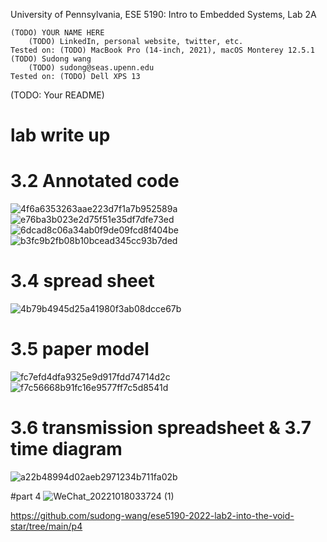 University of Pennsylvania, ESE 5190: Intro to Embedded Systems, Lab 2A

    (TODO) YOUR NAME HERE
        (TODO) LinkedIn, personal website, twitter, etc.
    Tested on: (TODO) MacBook Pro (14-inch, 2021), macOS Monterey 12.5.1
    (TODO) Sudong wang
        (TODO) sudong@seas.upenn.edu
    Tested on: (TODO) Dell XPS 13

(TODO: Your README)
# lab write up
# 3.2  Annotated code 
![4f6a6353263aae223d7f1a7b952589a](https://user-images.githubusercontent.com/113209201/196401858-9d49b5d2-d75b-4555-83e9-dd48ee00708b.jpg)
![e76ba3b023e2d75f51e35df7dfe73ed](https://user-images.githubusercontent.com/113209201/196401872-2410786e-a759-4217-b8df-131a59af1992.jpg)
![6dcad8c06a34ab0f9de09fcd8f404be](https://user-images.githubusercontent.com/113209201/196401891-1d751f45-0a97-4840-8b6f-ace2a364ba9d.jpg)
![b3fc9b2fb08b10bcead345cc93b7ded](https://user-images.githubusercontent.com/113209201/196402867-bc67871a-0168-4371-ba8c-b1f675ff928a.jpg)

# 3.4 spread sheet
![4b79b4945d25a41980f3ab08dcce67b](https://user-images.githubusercontent.com/113209201/196401935-fe56020e-141b-4546-9d0b-01a89f85f93f.jpg)

# 3.5 paper model
![fc7efd4dfa9325e9d917fdd74714d2c](https://user-images.githubusercontent.com/113209201/196401975-1db43aea-cd58-411d-a7ab-7a4503680296.jpg)
![f7c56668b91fc16e9577ff7c5d8541d](https://user-images.githubusercontent.com/113209201/196402005-6227246c-9303-4a68-a4ce-9b9c79d3a583.jpg)

# 3.6 transmission spreadsheet & 3.7 time diagram
![a22b48994d02aeb2971234b711fa02b](https://user-images.githubusercontent.com/113209201/196409415-258fef86-8e38-4abe-903b-32fd86d52118.jpg)



#part 4
![WeChat_20221018033724 (1)](https://user-images.githubusercontent.com/113209201/196409324-724e298f-e7f4-401a-8444-a17e7222ec19.gif)

https://github.com/sudong-wang/ese5190-2022-lab2-into-the-void-star/tree/main/p4
